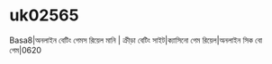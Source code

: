 # uk02565
Basa8|অনলাইন বেটিং গেমস রিয়েল মানি | ক্রীড়া বেটিং সাইট|ক্যাসিনো গেম রিয়েল|অনলাইন সিক বো গেম|0620 
